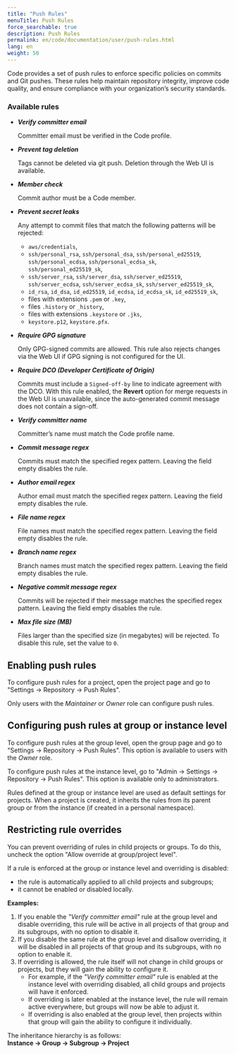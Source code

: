 ```yaml
---
title: "Push Rules"
menuTitle: Push Rules
force_searchable: true
description: Push Rules
permalink: en/code/documentation/user/push-rules.html
lang: en
weight: 50
---
```


Code provides a set of push rules to enforce specific policies on commits and Git pushes. These rules help maintain repository integrity, improve code quality, and ensure compliance with your organization’s security standards.

### Available rules

- ***Verify committer email***  

  Committer email must be verified in the Code profile.

- ***Prevent tag deletion***  

  Tags cannot be deleted via git push. Deletion through the Web UI is available.  

- ***Member check***

  Commit author must be a Code member.

- ***Prevent secret leaks***  

  Any attempt to commit files that match the following patterns will be rejected:
  
  - `aws/credentials`,
  - `ssh/personal_rsa`, `ssh/personal_dsa`, `ssh/personal_ed25519`, `ssh/personal_ecdsa`, `ssh/personal_ecdsa_sk`, `ssh/personal_ed25519_sk`,
  - `ssh/server_rsa`, `ssh/server_dsa`, `ssh/server_ed25519`, `ssh/server_ecdsa`, `ssh/server_ecdsa_sk`, `ssh/server_ed25519_sk`,
  - `id_rsa`, `id_dsa`, `id_ed25519`, `id_ecdsa`, `id_ecdsa_sk`, `id_ed25519_sk`,
  - files with extensions `.pem` or `.key`,
  - files `.history` or `_history`,
  - files with extensions `.keystore` or `.jks`,
  - `keystore.p12`, `keystore.pfx`.

- ***Require GPG signature***  

  Only GPG-signed commits are allowed. This rule also rejects changes via the Web UI if GPG signing is not configured for the UI.  

- ***Require DCO (Developer Certificate of Origin)***  

  Commits must include a `Signed-off-by` line to indicate agreement with the DCO. With this rule enabled, the **Revert** option for merge requests in the Web UI is unavailable, since the auto-generated commit message does not contain a sign-off.  

- ***Verify committer name***  

  Committer’s name must match the Code profile name.  

- ***Commit message regex***  

  Commits must match the specified regex pattern. Leaving the field empty disables the rule.  

- ***Author email regex***  

  Author email must match the specified regex pattern. Leaving the field empty disables the rule.  

- ***File name regex***  

  File names must match the specified regex pattern. Leaving the field empty disables the rule.  

- ***Branch name regex***  

  Branch names must match the specified regex pattern. Leaving the field empty disables the rule.  

- ***Negative commit message regex***  

  Commits will be rejected if their message matches the specified regex pattern. Leaving the field empty disables the rule.  

- ***Max file size (MB)***  

  Files larger than the specified size (in megabytes) will be rejected. To disable this rule, set the value to `0`.  

## Enabling push rules

To configure push rules for a project, open the project page and go to "Settings → Repository → Push Rules".  

Only users with the *Maintainer* or *Owner* role can configure push rules.  

## Configuring push rules at group or instance level

To configure push rules at the group level, open the group page and go to "Settings → Repository → Push Rules". This option is available to users with the *Owner* role.  

To configure push rules at the instance level, go to "Admin → Settings → Repository → Push Rules". This option is available only to administrators.  

Rules defined at the group or instance level are used as default settings for projects. When a project is created, it inherits the rules from its parent group or from the instance (if created in a personal namespace).  

## Restricting rule overrides

You can prevent overriding of rules in child projects or groups. To do this, uncheck the option "Allow override at group/project level".  

If a rule is enforced at the group or instance level and overriding is disabled:  
- the rule is automatically applied to all child projects and subgroups;  
- it cannot be enabled or disabled locally.  

**Examples:**  

1. If you enable the *"Verify committer email"* rule at the group level and disable overriding, this rule will be active in all projects of that group and its subgroups, with no option to disable it.  
1. If you disable the same rule at the group level and disallow overriding, it will be disabled in all projects of that group and its subgroups, with no option to enable it.  
1. If overriding is allowed, the rule itself will not change in child groups or projects, but they will gain the ability to configure it.  
   - For example, if the *"Verify committer email"* rule is enabled at the instance level with overriding disabled, all child groups and projects will have it enforced.  
   - If overriding is later enabled at the instance level, the rule will remain active everywhere, but groups will now be able to adjust it.  
   - If overriding is also enabled at the group level, then projects within that group will gain the ability to configure it individually.  

The inheritance hierarchy is as follows:  
**Instance → Group → Subgroup → Project**
